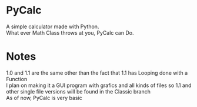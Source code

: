 # PyCalc
A simple calculator made with Python.  
What ever Math Class throws at you, PyCalc can Do.

# Notes
1.0 and 1.1 are the same other than the fact that 1.1 has Looping done with a Function  
I plan on making it a GUI program with grafics and all kinds of files so 1.1 and other single file versions will be found in the Classic branch  
As of now, PyCalc is very basic
